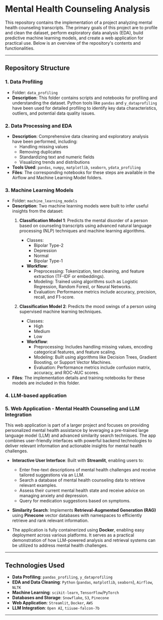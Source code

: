 # Mental Health Counseling Analysis

This repository contains the implementation of a project analyzing mental health counseling transcripts. The primary goals of this project are to profile and clean the dataset, perform exploratory data analysis (EDA), build predictive machine learning models, and create a web application for practical use. Below is an overview of the repository's contents and functionalities.

---

## Repository Structure

### 1. **Data Profiling**
- Folder: `data_profiling`
- **Description**: This folder contains scripts and notebooks for profiling and understanding the dataset. Python tools like `pandas` and `y_dataprofiling` have been used for detailed profiling to identify key data characteristics, outliers, and potential data quality issues.

### 2. **Data Processing and EDA**
- **Description**: Comprehensive data cleaning and exploratory analysis have been performed, including:
  - Handling missing values
  - Removing duplicates
  - Standardizing text and numeric fields
  - Visualizing trends and distributions
- **Tools Used**: `pandas`, `numpy`, `matplotlib`, `seaborn`, `ydata_profiling`
- **Files**: The corresponding notebooks for these steps are available in the Airflow and Machine Learning Model folders.

### 3. **Machine Learning Models**
- Folder: `machine_learning_models`
- **Description**: Two machine learning models were built to infer useful insights from the dataset:
  1. **Classification Model 1**: Predicts the mental disorder of a person based on counseling transcripts using advanced natural language processing (NLP) techniques and machine learning algorithms.
     - Classes:
       - Bipolar Type-2
       - Depression
       - Normal
       - Bipolar Type-1
     - **Workflow**:
       - Preprocessing: Tokenization, text cleaning, and feature extraction (TF-IDF or embeddings).
       - Modeling: Trained using algorithms such as Logistic Regression, Random Forest, or Neural Networks.
       - Evaluation: Performance metrics include accuracy, precision, recall, and F1-score.
      
         
  2. **Classification Model 2**: Predicts the mood swings of a person using supervised machine learning techniques.
     - Classes:
       - High
       - Medium
       - Low
     - **Workflow**:
       - Preprocessing: Includes handling missing values, encoding categorical features, and feature scaling.
       - Modeling: Built using algorithms like Decision Trees, Gradient Boosting, or Support Vector Machines.
       - Evaluation: Performance metrics include confusion matrix, accuracy, and ROC-AUC scores.
- **Files**: The implementation details and training notebooks for these models are included in this folder.

### 4. **LLM-based application**


### 5. Web Application - Mental Health Counseling and LLM Integration

This web application is part of a larger project and focuses on providing personalized mental health assistance by leveraging a pre-trained large language model (LLM) and advanced similarity search techniques. The app combines user-friendly interfaces with powerful backend technologies to deliver relevant information and actionable insights for mental health challenges.


- **Interactive User Interface**: Built with **Streamlit**, enabling users to:
  - Enter free-text descriptions of mental health challenges and receive tailored suggestions via an LLM.
  - Search a database of mental health counseling data to retrieve relevant examples.
  - Assess their current mental health state and receive advice on managing anxiety and depression.
  - Query for medication suggestions based on symptoms.

- **Similarity Search**: Implements **Retrieval-Augmented Generation (RAG)** using **Pinecone** vector databases with namespaces to efficiently retrieve and rank relevant information.

- The application is fully containerized using **Docker**, enabling easy deployment across various platforms. It serves as a practical demonstration of how LLM-powered analysis and retrieval systems can be utilized to address mental health challenges.

---


## Technologies Used
- **Data Profiling**: `pandas_profiling`, `y_dataprofiling`
- **EDA and Data Cleaning**: `Python` (`pandas`, `matplotlib`, `seaborn`), `Airflow`, `NLTK`
- **Machine Learning**: `scikit-learn`, `TensorFlow`/`PyTorch`
- **Databases and Storage**: `Snowflake`, `S3`, `Pinecone`
- **Web Application**: `Streamlit`, `Docker`, `AWS`
- **LLM Integration**: `Open AI`, `tiiuae-falcon-7b`
---


